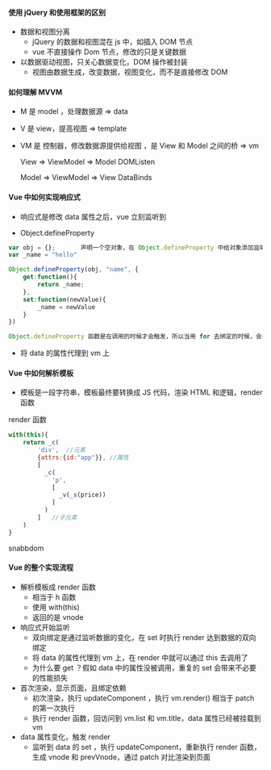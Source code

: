 #### 使用 jQuery 和使用框架的区别

- 数据和视图分离
  - jQuery 的数据和视图混在 js 中，如插入 DOM 节点
  - vue 不直接操作 Dom 节点，修改的只是关键数据
- 以数据驱动视图，只关心数据变化，DOM 操作被封装 
  - 视图由数据生成，改变数据，视图变化，而不是直接修改 DOM



#### 如何理解 MVVM

- M 是 model ，处理数据源   =>   data

- V 是 view，提高视图   =>   template

- VM 是 控制器，修改数据源提供给视图 ，是 View 和 Model 之间的桥    =>   vm

  

  View  =>  ViewModel  => Model     DOMListen

  Model  => ViewModel  => View	    DataBinds



####  Vue 中如何实现响应式

- 响应式是修改 data 属性之后，vue 立刻监听到

- Object.defineProperty

```js
var obj = {};		声明一个空对象，在 Object.defineProperty 中给对象添加监听属性
var _name = "hello"

Object.defineProperty(obj, "name", {
    get:function(){
        return _name;
    },
    set:function(newValue){
        _name = newValue
    }
})

Object.defineProperty 函数是在调用的时候才会触发，所以当用 for 去绑定的时候，会存在闭包的问题
```

- 将 data 的属性代理到 vm 上



#### Vue 中如何解析模板

- 模板是一段字符串，模板最终要转换成 JS 代码，渲染 HTML 和逻辑，render 函数

render 函数

```js
with(this){
    return _c(
    	'div',	//元素
        {attrs:{id:"app"}},	//属性
        [
          _c(
          	'p',
           	[
              _v(_s(price))       
            ]
          )
        ]	//子元素
    )
}
```



snabbdom



#### Vue 的整个实现流程 

- 解析模板成 render 函数 
  - 相当于 h 函数
  - 使用 with(this)
  - 返回的是 vnode 
- 响应式开始监听 
  - 双向绑定是通过监听数据的变化，在 set 时执行 render 达到数据的双向绑定
  - 将 data 的属性代理到 vm 上，在 render 中就可以通过 this 去调用了
  - 为什么要 get ？假如 data 中的属性没被调用，重复的 set 会带来不必要的性能损失
- 首次渲染，显示页面，且绑定依赖 
  - 初次渲染，执行 updateComponent ，执行 vm.render() 相当于 patch 的第一次执行
  - 执行 render 函数，回访问到 vm.list 和 vm.title，data 属性已经被挂载到 vm 
- data 属性变化，触发 render 
  - 监听到 data 的 set ，执行 updateComponent，重新执行  render 函数，生成 vnode 和 prevVnode，通过 patch 对比渲染到页面



















